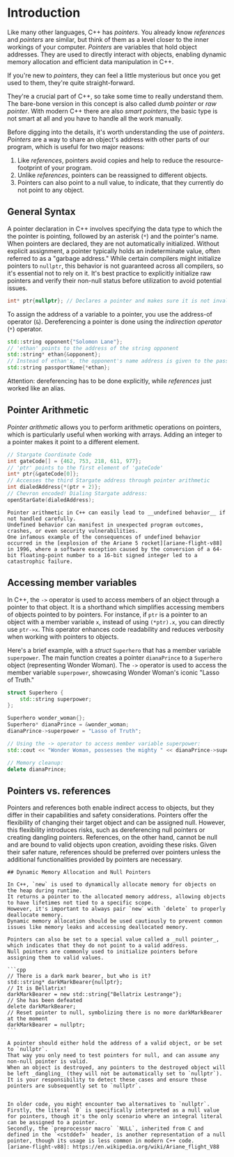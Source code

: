 # Introduction

Like many other languages, C++ has _pointers_.
You already know _references_ and _pointers_ are similar, but think of them as a level closer to the inner workings of your computer.
_Pointers_ are variables that hold object addresses.
They are used to directly interact with objects, enabling dynamic memory allocation and efficient data manipulation in C++.

If you're new to _pointers_, they can feel a little mysterious but once you get used to them, they're quite straight-forward.

They're a crucial part of C++, so take some time to really understand them.
The bare-bone version in this concept is also called _dumb pointer_ or _raw pointer_.
With modern C++ there are also _smart pointers_, the basic type is not smart at all and you have to handle all the work manually.

Before digging into the details, it's worth understanding the use of _pointers_.
_Pointers_ are a way to share an object's address with other parts of our program, which is useful for two major reasons:

1. Like _references_, pointers avoid copies and help to reduce the resource-footprint of your program.
1. Unlike _references_, pointers can be reassigned to different objects.
1. Pointers can also point to a null value, to indicate, that they currently do not point to any object.

## General Syntax

A pointer declaration in C++ involves specifying the data type to which the the pointer is pointing, followed by an asterisk (`*`) and the pointer's name.
When pointers are declared, they are not automatically initialized.
Without explicit assignment, a pointer typically holds an indeterminate value, often referred to as a "garbage address."
While certain compilers might initialize pointers to `nullptr`, this behavior is not guaranteed across all compilers, so it's essential not to rely on it.
It's best practice to explicitly initialize raw pointers and verify their non-null status before utilization to avoid potential issues.

```cpp
int* ptr{nullptr}; // Declares a pointer and makes sure it is not invalid
```

To assign the address of a variable to a pointer, you use the address-of operator (`&`).
Dereferencing a pointer is done using the _indirection operator_ (`*`) operator.

```cpp
std::string opponent{"Solomon Lane"};
// 'ethan' points to the address of the string opponent
std::string* ethan{&opponent};
// Instead of ethan's, the opponent's name address is given to the passPort
std::string passportName{*ethan};
```

Attention: dereferencing has to be done explicitly, while _references_ just worked like an alias.

## Pointer Arithmetic

_Pointer arithmetic_ allows you to perform arithmetic operations on pointers, which is particularly useful when working with arrays.
Adding an integer to a pointer makes it point to a different element.

```cpp
// Stargate Coordinate Code
int gateCode[] = {462, 753, 218, 611, 977};
// 'ptr' points to the first element of 'gateCode'
int* ptr{&gateCode[0]};
// Accesses the third Stargate address through pointer arithmetic
int dialedAddress{*(ptr + 2)};
// Chevron encoded! Dialing Stargate address:
openStarGate(dialedAddress);
```

~~~~exercism/caution
Pointer arithmetic in C++ can easily lead to __undefined behavior__ if not handled carefully.
Undefined behavior can manifest in unexpected program outcomes, crashes, or even security vulnerabilities.
One infamous example of the consequences of undefined behavior occurred in the [explosion of the Ariane 5 rocket][ariane-flight-v88] in 1996, where a software exception caused by the conversion of a 64-bit floating-point number to a 16-bit signed integer led to a catastrophic failure.
~~~~

## Accessing member variables

In C++, the `->` operator is used to access members of an object through a pointer to that object.
It is a shorthand which simplifies accessing members of objects pointed to by pointers.
For instance, if `ptr` is a pointer to an object with a member variable `x`, instead of using `(*ptr).x`, you can directly use `ptr->x`.
This operator enhances code readability and reduces verbosity when working with pointers to objects.

Here's a brief example, with a _struct_ `Superhero` that has a member variable `superpower`.
The main function creates a pointer `dianaPrince` to a `Superhero` object (representing Wonder Woman).
The `->` operator is used to access the member variable `superpower`, showcasing Wonder Woman's iconic "Lasso of Truth."

```cpp
struct Superhero {
    std::string superpower;
};

Superhero wonder_woman{};
Superhero* dianaPrince = &wonder_woman;
dianaPrince->superpower = "Lasso of Truth";

// Using the -> operator to access member variable superpower:
std::cout << "Wonder Woman, possesses the mighty " << dianaPrince->superpower;

// Memory cleanup:
delete dianaPrince;
```

## Pointers vs. references

Pointers and references both enable indirect access to objects, but they differ in their capabilities and safety considerations.
Pointers offer the flexibility of changing their target object and can be assigned null.
However, this flexibility introduces risks, such as dereferencing null pointers or creating dangling pointers.
References, on the other hand, cannot be null and are bound to valid objects upon creation, avoiding these risks.
Given their safer nature, references should be preferred over pointers unless the additional functionalities provided by pointers are necessary.

~~~~exercism/advanced
## Dynamic Memory Allocation and Null Pointers

In C++, `new` is used to dynamically allocate memory for objects on the heap during runtime.
It returns a pointer to the allocated memory address, allowing objects to have lifetimes not tied to a specific scope.
However, it's important to always pair `new` with `delete` to properly deallocate memory.
Dynamic memory allocation should be used cautiously to prevent common issues like memory leaks and accessing deallocated memory.

Pointers can also be set to a special value called a _null pointer_, which indicates that they do not point to a valid address.
Null pointers are commonly used to initialize pointers before assigning them to valid values.

```cpp
// There is a dark mark bearer, but who is it?
std::string* darkMarkBearer{nullptr};
// It is Bellatrix!
darkMarkBearer = new std::string{"Bellatrix Lestrange"};
// She has been defeated
delete darkMarkBearer;
// Reset pointer to null, symbolizing there is no more darkMarkBearer at the moment
darkMarkBearer = nullptr;
```

A pointer should either hold the address of a valid object, or be set to `nullptr`.
That way you only need to test pointers for null, and can assume any non-null pointer is valid.
When an object is destroyed, any pointers to the destroyed object will be left _dangling_ (they will not be automatically set to `nullptr`).
It is your responsibility to detect these cases and ensure those pointers are subsequently set to `nullptr`.


In older code, you might encounter two alternatives to `nullptr`.
Firstly, the literal `0` is specifically interpreted as a null value for pointers, though it's the only scenario where an integral literal can be assigned to a pointer.
Secondly, the `preprocessor macro` `NULL`, inherited from C and defined in the `<cstddef>` header, is another representation of a null pointer, though its usage is less common in modern C++ code.
[ariane-flight-v88]: https://en.wikipedia.org/wiki/Ariane_flight_V88
~~~~
